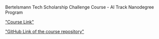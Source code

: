 Bertelsmann Tech Scholarship Challenge Course - AI Track Nanodegree Program


["Course Link"](https://www.udacity.com/course/deep-learning-pytorch--ud188)

["GitHub Link of the course repository"](https://github.com/udacity/deep-learning-v2-pytorch)
